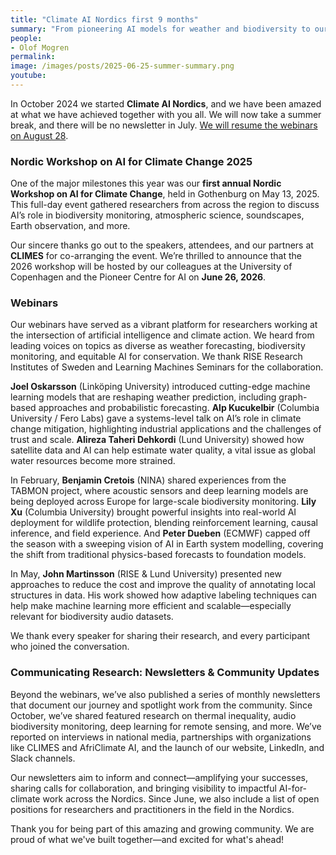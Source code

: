 ```yaml
---
title: "Climate AI Nordics first 9 months"
summary: "From pioneering AI models for weather and biodiversity to our first Nordic Workshop on AI for Climate Change, the Climate AI Nordics community has grown and thrived over the past 9 months. Here's a look back at our webinars, newsletters, and key milestones."
people: 
- Olof Mogren
permalink:
image: /images/posts/2025-06-25-summer-summary.png
youtube:
---
```


In October 2024 we started **Climate AI Nordics**, and we have been amazed at what we have achieved together with you all. We will now take a summer break, and there will be no newsletter in July. [We will resume the webinars on August 28](https://climateainordics.com/events/2025-06-16-2025-08-28-debiasing-ai-predictions-for-causal-inference).

### Nordic Workshop on AI for Climate Change 2025

One of the major milestones this year was our **first annual Nordic Workshop on AI for Climate Change**, held in Gothenburg on May 13, 2025. This full-day event gathered researchers from across the region to discuss AI’s role in biodiversity monitoring, atmospheric science, soundscapes, Earth observation, and more.

Our sincere thanks go out to the speakers, attendees, and our partners at **CLIMES** for co-arranging the event. We’re thrilled to announce that the 2026 workshop will be hosted by our colleagues at the University of Copenhagen and the Pioneer Centre for AI on **June 26, 2026**.


### Webinars

Our webinars have served as a vibrant platform for researchers working at the intersection of artificial intelligence and climate action. We heard from leading voices on topics as diverse as weather forecasting, biodiversity monitoring, and equitable AI for conservation. We thank RISE Research Institutes of Sweden and Learning Machines Seminars for the collaboration.

**Joel Oskarsson** (Linköping University) introduced cutting-edge machine learning models that are reshaping weather prediction, including graph-based approaches and probabilistic forecasting. **Alp Kucukelbir** (Columbia University / Fero Labs) gave a systems-level talk on AI’s role in climate change mitigation, highlighting industrial applications and the challenges of trust and scale. **Alireza Taheri Dehkordi** (Lund University) showed how satellite data and AI can help estimate water quality, a vital issue as global water resources become more strained.

In February, **Benjamin Cretois** (NINA) shared experiences from the TABMON project, where acoustic sensors and deep learning models are being deployed across Europe for large-scale biodiversity monitoring. **Lily Xu** (Columbia University) brought powerful insights into real-world AI deployment for wildlife protection, blending reinforcement learning, causal inference, and field experience. And **Peter Dueben** (ECMWF) capped off the season with a sweeping vision of AI in Earth system modelling, covering the shift from traditional physics-based forecasts to foundation models.

In May, **John Martinsson** (RISE & Lund University) presented new approaches to reduce the cost and improve the quality of annotating local structures in data. His work showed how adaptive labeling techniques can help make machine learning more efficient and scalable—especially relevant for biodiversity audio datasets.

We thank every speaker for sharing their research, and every participant who joined the conversation.


### Communicating Research: Newsletters & Community Updates

Beyond the webinars, we’ve also published a series of monthly newsletters that document our journey and spotlight work from the community. Since October, we’ve shared featured research on thermal inequality, audio biodiversity monitoring, deep learning for remote sensing, and more. We’ve reported on interviews in national media, partnerships with organizations like CLIMES and AfriClimate AI, and the launch of our website, LinkedIn, and Slack channels.

Our newsletters aim to inform and connect—amplifying your successes, sharing calls for collaboration, and bringing visibility to impactful AI-for-climate work across the Nordics. Since June, we also include a list of open positions for researchers and practitioners in the field in the Nordics.


Thank you for being part of this amazing and growing community. We are proud of what we've built together—and excited for what's ahead!

